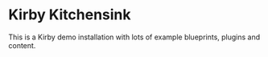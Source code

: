 # Kirby Kitchensink

This is a Kirby demo installation with lots of example blueprints, plugins and content.
